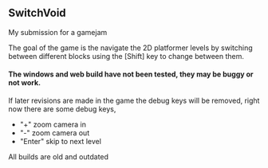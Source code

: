 ## SwitchVoid
My submission for a gamejam

The goal of the game is the navigate the 2D platformer levels by switching between different blocks using the [Shift] key to change between them.

#### The windows and web build have not been tested, they may be buggy or not work.

If later revisions are made in the game the debug keys will be removed, right now there are some debug keys,
 - "+" zoom camera in
 - "-" zoom camera out
 - "Enter" skip to next level

All builds are old and outdated
